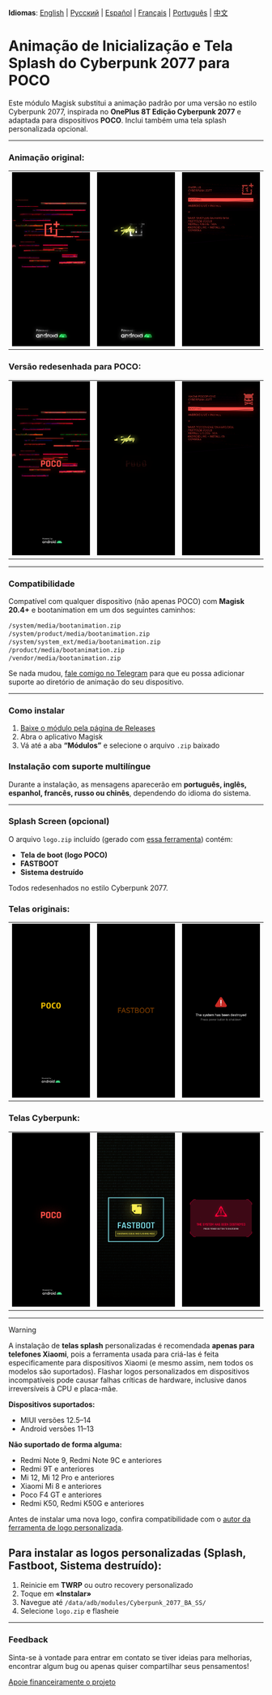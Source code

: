 **Idiomas**: [English](README.md) | [Русский](README.ru.md) | [Español](README.es.md) | [Français](README.fr.md) | [Português](README.pt.md) | [中文](README.zh.md)
# Animação de Inicialização e Tela Splash do Cyberpunk 2077 para POCO

Este módulo Magisk substitui a animação padrão por uma versão no estilo Cyberpunk 2077, inspirada no **OnePlus 8T Edição Cyberpunk 2077** e adaptada para dispositivos **POCO**. Inclui também uma tela splash personalizada opcional.

---

### Animação original:
<table>
  <tr>
    <td><img src="images/original1.png" width="100%"/></td>
    <td><img src="images/original2.png" width="100%"/></td>
    <td><img src="images/original3.png" width="100%"/></td>
  </tr>
</table>

### Versão redesenhada para POCO:
<table>
  <tr>
    <td><img src="images/custom1.png" width="100%"/></td>
    <td><img src="images/custom2.png" width="100%"/></td>
    <td><img src="images/custom3.png" width="100%"/></td>
  </tr>
</table>

---

### Compatibilidade

Compatível com qualquer dispositivo (não apenas POCO) com **Magisk 20.4+** e bootanimation em um dos seguintes caminhos:

```
/system/media/bootanimation.zip
/system/product/media/bootanimation.zip
/system/system_ext/media/bootanimation.zip
/product/media/bootanimation.zip
/vendor/media/bootanimation.zip
```

Se nada mudou, [fale comigo no Telegram](https://t.me/ENEIZEMatic) para que eu possa adicionar suporte ao diretório de animação do seu dispositivo.

---

### Como instalar

 1. [Baixe o módulo pela página de Releases](https://github.com/ENEIZEM/Magisk-Module-Cyberpunk-2077-Bootanimation-SplashScreen-POCO/releases)
 2. Abra o aplicativo Magisk
 3. Vá até a aba **“Módulos”** e selecione o arquivo `.zip` baixado

### Instalação com suporte multilíngue

Durante a instalação, as mensagens aparecerão em **português, inglês, espanhol, francês, russo ou chinês**, dependendo do idioma do sistema.

---

### Splash Screen (opcional)
O arquivo `logo.zip` incluído (gerado com [essa ferramenta](https://4pda.to/forum/index.php?showtopic=1023354&st=1580#entry114714184)) contém:

 * **Tela de boot (logo POCO)**
 * **FASTBOOT**
 * **Sistema destruído**

Todos redesenhados no estilo Cyberpunk 2077.

### Telas originais:
<table>
  <tr>
    <td><img src="images/splash_orig1.png" width="100%"/></td>
    <td><img src="images/splash_orig2.png" width="100%"/></td>
    <td><img src="images/splash_orig3.png" width="100%"/></td>
  </tr>
</table>

### Telas Cyberpunk:
<table>
  <tr>
    <td><img src="images/splash_custom1.png" width="100%"/></td>
    <td><img src="images/splash_custom2.png" width="100%"/></td>
    <td><img src="images/splash_custom3.png" width="100%"/></td>
  </tr>
</table>

---

> [!WARNING]
> A instalação de **telas splash** personalizadas é recomendada **apenas para telefones Xiaomi**, pois a ferramenta usada para criá-las é feita especificamente para dispositivos Xiaomi (e mesmo assim, nem todos os modelos são suportados).
> Flashar logos personalizados em dispositivos incompatíveis pode causar falhas críticas de hardware, inclusive danos irreversíveis à CPU e placa-mãe.
>
> **Dispositivos suportados:**
> - MIUI versões 12.5–14
> - Android versões 11–13
>
> **Não suportado de forma alguma:**
> - Redmi Note 9, Redmi Note 9C e anteriores
> - Redmi 9T e anteriores
> - Mi 12, Mi 12 Pro e anteriores
> - Xiaomi Mi 8 e anteriores
> - Poco F4 GT e anteriores
> - Redmi K50, Redmi K50G e anteriores
>
> Antes de instalar uma nova logo, confira compatibilidade com o [autor da ferramenta de logo personalizada](https://t.me/theskyfather).

## Para instalar as logos personalizadas (Splash, Fastboot, Sistema destruído):

 1. Reinicie em **TWRP** ou outro recovery personalizado
 2. Toque em **«Instalar»**
 3. Navegue até `/data/adb/modules/Cyberpunk_2077_BA_SS/`
 4. Selecione `logo.zip` e flasheie

---

### Feedback

Sinta-se à vontade para entrar em contato se tiver ideias para melhorias, encontrar algum bug ou apenas quiser compartilhar seus pensamentos!

[Apoie financeiramente o projeto](https://www.donationalerts.com/r/eneizematic)